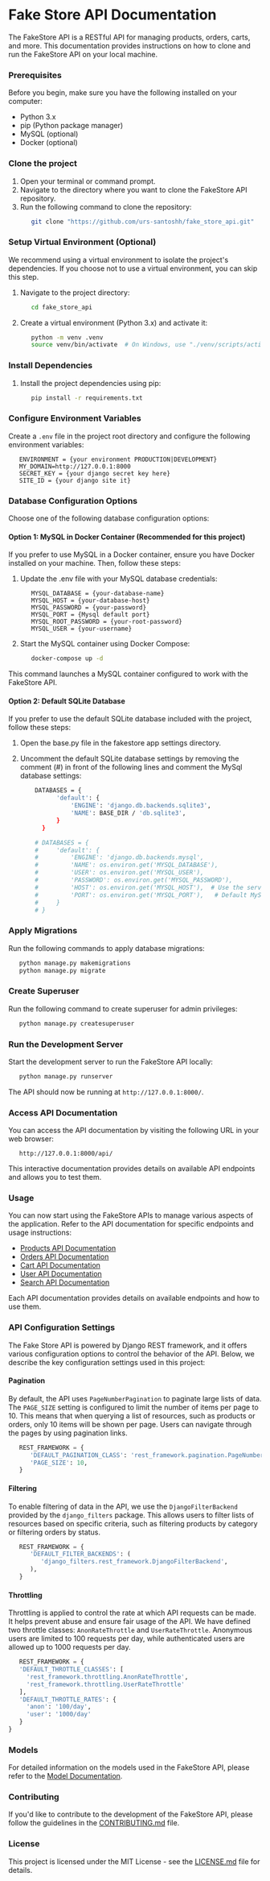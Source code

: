 # Fake Store API Documentation

The FakeStore API is a RESTful API for managing products, orders, carts, and more. This documentation provides instructions on how to clone and run the FakeStore API on your local machine.

### Prerequisites

Before you begin, make sure you have the following installed on your computer:

- Python 3.x
- pip (Python package manager)
- MySQL (optional)
- Docker (optional)

### Clone the project

1. Open your terminal or command prompt.
2. Navigate to the directory where you want to clone the FakeStore API repository.
3. Run the following command to clone the repository:
   ```bash
      git clone "https://github.com/urs-santoshh/fake_store_api.git"
   ```

### Setup Virtual Environment (Optional)

We recommend using a virtual environment to isolate the project's dependencies. If you choose not to use a virtual environment, you can skip this step.

1. Navigate to the project directory:
   ```bash
      cd fake_store_api
   ```
2. Create a virtual environment (Python 3.x) and activate it:
   ```bash
      python -m venv .venv
      source venv/bin/activate  # On Windows, use "./venv/scripts/activate"
   ```

### Install Dependencies

1. Install the project dependencies using pip:
   ```bash
      pip install -r requirements.txt
   ```

### Configure Environment Variables

Create a `.env` file in the project root directory and configure the following environment variables:

   ```env
      ENVIRONMENT = {your environment PRODUCTION|DEVELOPMENT}
      MY_DOMAIN=http://127.0.0.1:8000
      SECRET_KEY = {your django secret key here}
      SITE_ID = {your django site it}
   ```

### Database Configuration Options

Choose one of the following database configuration options:

#### Option 1: MySQL in Docker Container (Recommended for this project)

If you prefer to use MySQL in a Docker container, ensure you have Docker installed on your machine. Then, follow these steps:

1. Update the .env file with your MySQL database credentials:
   ```env
      MYSQL_DATABASE = {your-database-name}
      MYSQL_HOST = {your-database-host}
      MYSQL_PASSWORD = {your-password}
      MYSQL_PORT = {Mysql default port}
      MYSQL_ROOT_PASSWORD = {your-root-password}
      MYSQL_USER = {your-username}
   ```

2. Start the MySQL container using Docker Compose:

   ```bash
      docker-compose up -d
   ```

This command launches a MySQL container configured to work with the FakeStore API.

#### Option 2: Default SQLite Database

If you prefer to use the default SQLite database included with the project, follow these steps:

1. Open the base.py file in the fakestore app settings directory.
2. Uncomment the default SQLite database settings by removing the comment (#) in front of the following lines and comment the MySql database settings:

   ```bash
       DATABASES = {
             'default': {
                 'ENGINE': 'django.db.backends.sqlite3',
                 'NAME': BASE_DIR / 'db.sqlite3',
             }
         }
   
       # DATABASES = {
       #     'default': {
       #         'ENGINE': 'django.db.backends.mysql',
       #         'NAME': os.environ.get('MYSQL_DATABASE'),
       #         'USER': os.environ.get('MYSQL_USER'),
       #         'PASSWORD': os.environ.get('MYSQL_PASSWORD'),
       #         'HOST': os.environ.get('MYSQL_HOST'),  # Use the service name defined in your Docker Compose file in production
       #         'PORT': os.environ.get('MYSQL_PORT'),   # Default MySQL port
       #     }
       # }
   ```

### Apply Migrations

Run the following commands to apply database migrations:

   ```bash
      python manage.py makemigrations
      python manage.py migrate
   ```

### Create Superuser

Run the following command to create superuser for admin privileges:

   ```bash
      python manage.py createsuperuser
   ```

### Run the Development Server

Start the development server to run the FakeStore API locally:

   ```bash
      python manage.py runserver
   ```

The API should now be running at `http://127.0.0.1:8000/`.

### Access API Documentation

You can access the API documentation by visiting the following URL in your web browser:

   ```
      http://127.0.0.1:8000/api/
   ```

This interactive documentation provides details on available API endpoints and allows you to test them.

### Usage

You can now start using the FakeStore APIs to manage various aspects of the application. Refer to the API documentation for specific endpoints and usage instructions:

- [Products API Documentation](/docs/products/README.md)
- [Orders API Documentation](/docs/orders/README.md)
- [Cart API Documentation](/docs/carts/README.md)
- [User API Documentation](/docs/users/README.md)
- [Search API Documentation](/docs/search/README.md)

Each API documentation provides details on available endpoints and how to use them.

### API Configuration Settings

The Fake Store API is powered by Django REST framework, and it offers various configuration options to control the behavior of the API. Below, we describe the key configuration settings used in this project:

#### Pagination

By default, the API uses `PageNumberPagination` to paginate large lists of data. The `PAGE_SIZE` setting is configured to limit the number of items per page to 10. This means that when querying a list of resources, such as products or orders, only 10 items will be shown per page. Users can navigate through the pages by using pagination links.

   ```python
      REST_FRAMEWORK = {
         'DEFAULT_PAGINATION_CLASS': 'rest_framework.pagination.PageNumberPagination',
         'PAGE_SIZE': 10,
      }
   ```

#### Filtering

To enable filtering of data in the API, we use the `DjangoFilterBackend` provided by the `django_filters` package. This allows users to filter lists of resources based on specific criteria, such as filtering products by category or filtering orders by status.

   ```python
      REST_FRAMEWORK = {
         'DEFAULT_FILTER_BACKENDS': (
            'django_filters.rest_framework.DjangoFilterBackend',
         ),
      }
   ```

#### Throttling

Throttling is applied to control the rate at which API requests can be made. It helps prevent abuse and ensure fair usage of the API. We have defined two throttle classes: `AnonRateThrottle` and `UserRateThrottle`. Anonymous users are limited to 100 requests per day, while authenticated users are allowed up to 1000 requests per day.

   ```python
      REST_FRAMEWORK = {
      'DEFAULT_THROTTLE_CLASSES': [
        'rest_framework.throttling.AnonRateThrottle',
        'rest_framework.throttling.UserRateThrottle'
      ],
      'DEFAULT_THROTTLE_RATES': {
        'anon': '100/day',
        'user': '1000/day'
      }
   }
   ```

### Models
For detailed information on the models used in the FakeStore API, please refer to the [Model Documentation](/docs/README.md).

### Contributing

If you'd like to contribute to the development of the FakeStore API, please follow the guidelines in the [CONTRIBUTING.md](/docs/CONTRIBUTING.md) file.

### License

This project is licensed under the MIT License - see the [LICENSE.md](/docs/LICENSE.md) file for details.
